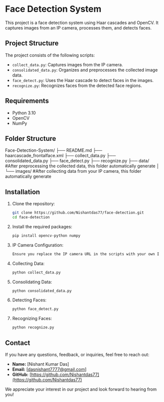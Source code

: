 # Face Detection System

This project is a face detection system using Haar cascades and OpenCV. It captures images from an IP camera, processes them, and detects faces.

## Project Structure

The project consists of the following scripts:
- `collect_data.py`: Captures images from the IP camera.
- `consolidated_data.py`: Organizes and preprocesses the collected image data.
- `face_detect.py`: Uses the Haar cascade to detect faces in the images.
- `recognize.py`: Recognizes faces from the detected face regions.

## Requirements

- Python 3.10
- OpenCV
- NumPy

## Folder Structure

Face-Detection-System/
├── README.md
├── haarcascade_frontalface.xml
├── collect_data.py
├── consolidated_data.py
├── face_detect.py
├── recognize.py
├── data/                   #After preprocessing the collected data, this folder automatically generate
│   
└── images/                 #After collecting data from your IP camera, this folder automatically generate
    

## Installation

1. Clone the repository:
   ```sh
   git clone https://github.com/Nishantdas77/face-detection.git
   cd face-detection
2. Install the required packages:
   ```sh
   pip install opencv-python numpy
3. IP Camera Configuration:
   ```sh
   Ensure you replace the IP camera URL in the scripts with your own IP camera URL.
4. Collecting Data:
   ```sh
   python collect_data.py
5. Consolidating Data:
   ```sh
   python consolidated_data.py
6. Detecting Faces:
   ```sh
   python face_detect.py
7. Recognizing Faces:
   ```sh
   python recognize.py

## Contact

If you have any questions, feedback, or inquiries, feel free to reach out:

- **Name:** [Nishant Kumar Das]
- **Email:** [dasnishant7777@gmail.com]
- **GitHub:** [https://github.com/Nishantdas77](https://github.com/Nishantdas77)

We appreciate your interest in our project and look forward to hearing from you!


